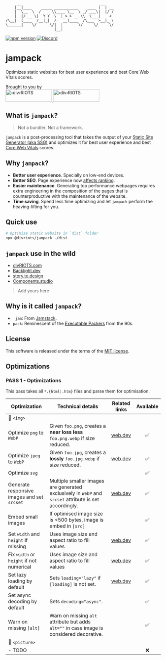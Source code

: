 ```
     __                                    __    
    |__|____    _____ ___________    ____ |  | __
    |  \__  \  /     \\____ \__  \ _/ ___\|  |/ /
    |  |/ __ \|  Y Y  \  |_> > __ \\  \___|    < 
/\__|  (____  /__|_|  /   __(____  /\___  >__|_ \
\______|    \/      \/|  |       \/     \/     \/
                      |__|
```
[![npm version](https://img.shields.io/npm/v/@divriots/jampack)](https://npmjs.org/package/@divriots/jampack) 
[![Discord](https://img.shields.io/badge/chat-discord-blue?style=flat&logo=discord)](https://discord.gg/XkQxSU9)

# jampack

Optimizes static websites for best user experience and best Core Web Vitals scores.

<div id="banner">
  <div>Brought to you by</div>
  <a href="https://divRIOTS.com#gh-light-mode-only">
    <img width="150" height="40" src="https://divRIOTS.com/divriots.svg" alt="‹div›RIOTS" />
  </a>
  <a href="https://divRIOTS.com#gh-dark-mode-only">
    <img width="150" height="40" src="https://divRIOTS.com/divriots-dark.svg" alt="‹div›RIOTS" />
  </a>
</div>

## What is `jampack`?

> Not a bundler. Not a framework.

`jampack` is a post-processing tool that takes the output of your [Static Site Generator (aka SSG)](https://jamstack.org/generators/) and optimizes it for best user experience and best [Core Web Vitals](https://web.dev/learn-core-web-vitals/) scores.

## Why `jampack`?

- **Better user experience**. Specially on low-end devices.
- **Better SEO**. Page experience now [affects ranking](https://developers.google.com/search/docs/appearance/page-experience).
- **Easier maintenance**. Generating top performance webpages requires extra engineering in the composition of the pages that is counterproductive with the maintenance of the website.
- **Time saving**. Spend less time optimizing and let `jampack` perform the heaving-lifting for you.


## Quick use

```sh
# Optimize static website in `dist` folder
npx @divriots/jampack ./dist
```

## `jampack` use in the wild

- [divRIOTS.com](https://divRIOTS.com)
- [Backlight.dev](https://backlight.dev)
- [story.to.design](https://story.to.design)
- [Components.studio](https://components.studio)
> Add yours here

## Why is it called `jampack`?

- ` jam`: From [Jamstack](https://en.wikipedia.org/wiki/Jamstack).
- `pack`: Reminescent of the [Executable Packers](https://en.wikipedia.org/wiki/Executable_compression#List_of_executable_packers) from the 90s.

## License

This software is released under the terms of the [MIT license](https://github.com/divriots/jampack/blob/main/LICENSE).


## Optimizations

### PASS 1 - Optimizations

This pass takes all `*.{html|.htm}` files and parse them for optimisation. 

| Optimization   | Technical details     | Related links | Available |
| -------------- | --------------------- |:------------:|:---------:|
| 🔽 `<img>`      |                       |             |           |
| Optimize `png` to `WebP` | Given `foo.png`, creates a **near loss less** `foo.png.webp` if size reduced. | [web.dev](https://web.dev/uses-webp-images/) |  ✅  |
| Optimize `jpeg` to `WebP` | Given `foo.jpg`, creates a **lossly** `foo.jpg.webp` if size reduced. | [web.dev](https://web.dev/uses-webp-images/) |  ✅  |
| Optimize `svg` |  |  |  ✅  |
| Generate responsive images and set `srcset` | Multiple smaller images are generated exclusively in `WebP` and `srcset` attribute is set accordingly.  | [web.dev](https://web.dev/patterns/web-vitals-patterns/images/responsive-images/) |  ✅  |
| Embed small images | If optimised image size is <500 bytes, image is embed in `[src]` |  |  ✅  |
| Set `width` and `height` if missing | Uses image size and aspect ratio to fill values | [web.dev](https://web.dev/optimize-cls/#images-without-dimensions) |  ✅  |
| Fix `width` or `height` if not numerical | Uses image size and aspect ratio to fill values | [web.dev](https://web.dev/optimize-cls/#images-without-dimensions) |  ✅  |
| Set lazy loading by default  | Sets `loading="lazy"` if `[loading]` is not set. | [web.dev](https://web.dev/lazy-loading-images/) |  ✅  |
| Set async decoding by default  | Sets `decoding="async"`. |  |  ✅  |
| Warn on missing `[alt]` | Warn on missing `alt` attribute but adds `alt=""` in case image is considered decorative. |  |  ✅  |
| 🔽 `<picture>`  |                       |      |   |
| - TODO         |                       |  |  ❌  |
